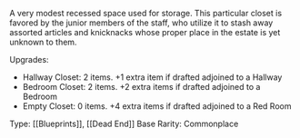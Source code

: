 A very modest recessed space used for storage. This particular closet is favored by the junior members of the staff, who utilize it to stash away assorted articles and knicknacks whose proper place in the estate is yet unknown to them.

Upgrades:
- Hallway Closet: 2 items. +1 extra item if drafted adjoined to a Hallway
- Bedroom Closet: 2 items. +2 extra items if drafted adjoined to a Bedroom
- Empty Closet: 0 items. +4 extra items if drafted adjoined to a Red Room

Type: [[Blueprints]], [[Dead End]]
Base Rarity: Commonplace